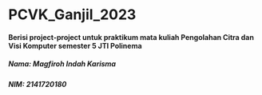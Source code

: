 # PCVK_Ganjil_2023
#### Berisi project-project untuk praktikum mata kuliah Pengolahan Citra dan Visi Komputer semester 5 JTI Polinema

##### Nama: Magfiroh Indah Karisma
##### NIM: 2141720180
